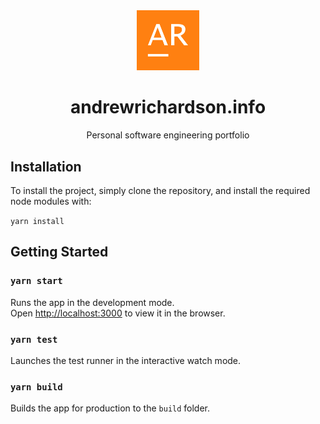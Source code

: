 <div align="center">
<img alt="AR_ Logo" src="https://github.com/andrewRichardson/andrew-richardson-portfolio/blob/main/public/ar_inverse.png" width="100" />
</div>

<h1 align="center">andrewrichardson.info</h1>

<p align="center">Personal software engineering portfolio</p>

## Installation

To install the project, simply clone the repository, and install the required node modules with:

`yarn install`

## Getting Started

### `yarn start`

Runs the app in the development mode.\
Open [http://localhost:3000](http://localhost:3000) to view it in the browser.

### `yarn test`

Launches the test runner in the interactive watch mode.

### `yarn build`

Builds the app for production to the `build` folder.
